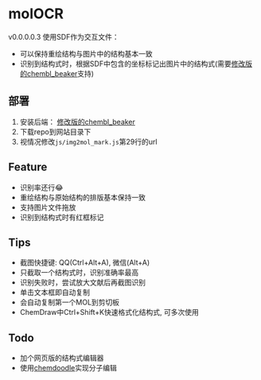 # molOCR

v0.0.0.0.3
使用SDF作为交互文件：
+ 可以保持重绘结构与图片中的结构基本一致
+ 识别到结构式时，根据SDF中包含的坐标标记出图片中的结构式(需要[修改版的chembl_beaker](https://github.com/def-fun/chembl_beaker/tree/v1.1)支持)

## 部署
1. 安装后端： [修改版的chembl_beaker](https://github.com/def-fun/chembl_beaker/tree/v1.1)
2. 下载repo到网站目录下
3. 视情况修改`js/img2mol_mark.js`第29行的url

## Feature
- 识别率还行😂
- 重绘结构与原始结构的排版基本保持一致
- 支持图片文件拖放
- 识别到结构式时有红框标记

## Tips
- 截图快捷键: QQ(Ctrl+Alt+A), 微信(Alt+A)
- 只截取一个结构式时，识别准确率最高
- 识别失败时，尝试放大文献后再截图识别
- 单击文本框即自动复制
- 会自动复制第一个MOL到剪切板
- ChemDraw中Ctrl+Shift+K快速格式化结构式, 可多次使用

## Todo
- 加个网页版的结构式编辑器
- 使用[chemdoodle](https://web.chemdoodle.com/tutorial/loading-data#customise-template)实现分子编辑
